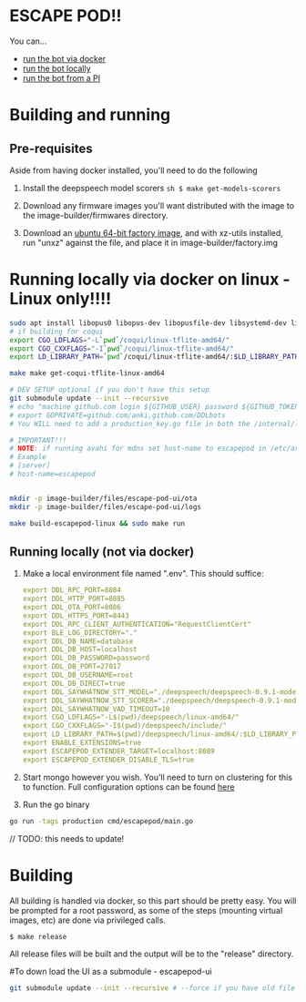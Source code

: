 # ESCAPE POD!!

You can...
* [run the bot via docker](docs/running-via-docker.md)
* [run the bot locally](docs/running-locally.md)
* [run the bot from a PI](docs/running-via-pi.md)

# Building and running

## Pre-requisites

Aside from having docker installed, you'll need to do the following
1.   Install the deepspeech model scorers
	```sh
	$ make get-models-scorers
	```
	
2.  Download any firmware images you'll want distributed with the image to the image-builder/firmwares directory.

3.  Download an [ubuntu 64-bit factory image](https://ubuntu.com/download/raspberry-pi), and with xz-utils installed, run "unxz" against the file, and place it in image-builder/factory.img

# Running locally via docker on linux - Linux only!!!!

```sh
sudo apt install libopus0 libopus-dev libopusfile-dev libsystemd-dev libsodium-dev
# if building for coqui
export CGO_LDFLAGS="-L`pwd`/coqui/linux-tflite-amd64/" 
export CGO_CXXFLAGS="-I`pwd`/coqui/linux-tflite-amd64/" 
export LD_LIBRARY_PATH=`pwd`/coqui/linux-tflite-amd64/:$LD_LIBRARY_PATH

make make get-coqui-tflite-linux-amd64

# DEV SETUP optional if you don't have this setup
git submodule update --init --recursive
# echo "machine github.com login ${GITHUB_USER} password ${GITHUB_TOKEN}" > ~/.netrc
# export GOPRIVATE=github.com/anki,github.com/DDLbots
# You WILL need to add a production_key.go file in both the /internal/license/issuer and /internal/license/validator

# IMPORTANT!!!
# NOTE: if running avahi for mdns set host-name to escapepod in /etc/avahi/avahi-daemon.conf    
# Example
# [server]
# host-name=escapepod


mkdir -p image-builder/files/escape-pod-ui/ota
mkdir -p image-builder/files/escape-pod-ui/logs

make build-escapepod-linux && sudo make run 
```

## Running locally (not via docker)

1.  Make a local environment file named ".env". This should suffice:

	```yaml
	export DDL_RPC_PORT=8084
	export DDL_HTTP_PORT=8085
	export DDL_OTA_PORT=8086
	export DDL_HTTPS_PORT=8443
	export DDL_RPC_CLIENT_AUTHENTICATION="RequestClientCert"
	export BLE_LOG_DIRECTORY="."
	export DDL_DB_NAME=database
	export DDL_DB_HOST=localhost
	export DDL_DB_PASSWORD=password
	export DDL_DB_PORT=27017
	export DDL_DB_USERNAME=root
	export DDL_DB_DIRECT=true
	export DDL_SAYWHATNOW_STT_MODEL="./deepspeech/deepspeech-0.9.1-models.tflite"
	export DDL_SAYWHATNOW_STT_SCORER="./deepspeech/deepspeech-0.9.1-models.scorer"
	export DDL_SAYWHATNOW_VAD_TIMEOUT=10
	export CGO_LDFLAGS="-L$(pwd)/deepspeech/linux-amd64/"
	export CGO_CXXFLAGS="-I$(pwd)/deepspeech/include/"
	export LD_LIBRARY_PATH=$(pwd)/deepspeech/linux-amd64/:$LD_LIBRARY_PATH
	export ENABLE_EXTENSIONS=true
	export ESCAPEPOD_EXTENDER_TARGET=localhost:8089
	export ESCAPEPOD_EXTENDER_DISABLE_TLS=true
	```

2.  Start mongo however you wish.  You'll need to turn on clustering for this to function.  Full configuration options can be found [here](https://github.com/DDLbots/escape-pod/blob/8d923df84b80f3e26235e188c20df002dcd43d86/image-builder/scripts/qemu-run.sh#L33)

3.  Run the go binary
```sh
go run -tags production cmd/escapepod/main.go
```

// TODO: this needs to update!
# Building

All building is handled via docker, so this part should be pretty easy.  You will be prompted for a root password, as some of the steps (mounting virtual images, etc) are done via privileged calls.

```sh
$ make release
```
All release files will be built and the output will be to the "release" directory.


#To down load the UI as a submodule - escapepod-ui
```sh
git submodule update --init --recursive # --force if you have old file
```